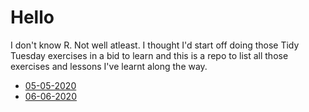# Hello

I don't know R. Not well atleast. I thought I'd start off doing those Tidy Tuesday exercises in a bid to learn and this is a repo to list all those exercises and lessons I've learnt along the way. 

- [05-05-2020](./05-05-2020.md)
- [06-06-2020]("./06-06-2020.md")

